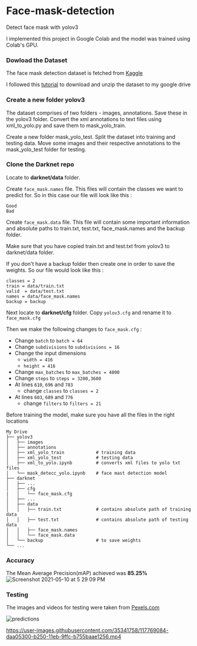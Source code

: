 # Face-mask-detection
Detect face mask with yolov3

I implemented this project in Google Colab and the model was trained using Colab's GPU.

### Dowload the Dataset
The face mask detection dataset is fetched from [Kaggle](https://www.kaggle.com/andrewmvd/face-mask-detection)

I followed this [tutorial](https://laptrinhx.com/how-to-download-kaggle-datasets-into-google-colab-via-google-drive-1107891156/)  to download and unzip the dataset to my google drive 

### Create a new folder yolov3
The dataset comprises of two folders - images, annotations. Save these in the yolov3 folder. Convert the xml annotations to text files using xml_to_yolo.py and save them to mask_yolo_train. 

Create a new folder mask_yolo_test. Split the dataset into training and testing data. Move some images and their respective annotations to the mask_yolo_test folder for testing.

### Clone the Darknet repo
Locate to **darknet/data** folder.

Create `face_mask.names` file. This files will contain the classes we want to predict for. So in this case our file will look like this :
```
Good
Bad
```


Create `face_mask.data` file. This file will contain some important information and absolute paths to train.txt, test.txt, face_mask.names and the backup folder. 

Make sure that you have copied train.txt and test.txt from yolov3 to darknet/data folder. 

If you don't have a backup folder then create one in order to save the weights. So our file would look like this : 
```
classes = 2
train = data/train.txt
valid  = data/test.txt
names = data/face_mask.names
backup = backup
```


Next locate to **darknet/cfg** folder.
Copy ```yolov3.cfg``` and rename it to ```face_mask.cfg```

Then we make the following changes to ```face_mask.cfg``` :
* Change ```batch``` to ```batch = 64```
* Change ```subdivisions``` to ```subdivisions = 16```
* Change the input dimensions
  -  ```width = 416```
  -  ```height = 416```
* Change ```max_batches``` to ```max_batches = 4000```
* Change ```steps``` to ```steps = 3200,3600```
* At lines ```610```, ```696``` and ```783``` 
  - change ```classes``` to ```classes = 2```
* At lines ```603```, ```689``` and ```776``` 
  - change ```filters``` to ```filters = 21```


Before training the model, make sure you have all the files in the right locations
```
My Drive
├── yolov3                    
│   ├── images          
│   ├── annotations         
│   ├── xml_yolo_train            # training data
│   ├── xml_yolo_test             # testing data
│   ├── xml_to_yolo.ipynb         # converts xml files to yolo txt files
│   └── mask_detecc_yolo.ipynb    # face mast detection model
├── darknet                    
│   ├── ...          
│   ├── cfg         
|   │   └── face_mask.cfg         
│   ├── ...         
│   ├── data         
│   │   ├── train.txt             # contains absolute path of training data
│   │   ├── test.txt              # contains absolute path of testing data
│   │   ├── face_mask.names   
│   │   └── face_mask.data
│   └── backup                    # to save weights
└── ...
```


### Accuracy
The Mean Average Precision(mAP) achieved was **85.25%**
![Screenshot 2021-05-10 at 5 29 09 PM](https://user-images.githubusercontent.com/35341758/117770441-8a29f500-b252-11eb-9231-1c369a1b5751.png)


### Testing
The images and videos for testing were taken from [Pexels.com](https://www.pexels.com/)

![predictions](https://user-images.githubusercontent.com/35341758/117769052-d2e0ae80-b250-11eb-83f9-9c861448cedc.jpg)


https://user-images.githubusercontent.com/35341758/117769084-daa05300-b250-11eb-9ffc-b755baae1256.mp4


